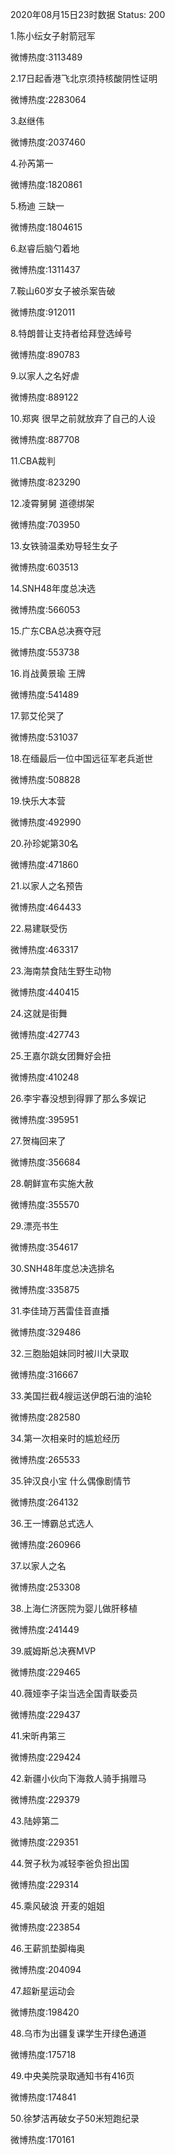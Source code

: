 2020年08月15日23时数据
Status: 200

1.陈小纭女子射箭冠军

微博热度:3113489

2.17日起香港飞北京须持核酸阴性证明

微博热度:2283064

3.赵继伟

微博热度:2037460

4.孙芮第一

微博热度:1820861

5.杨迪 三缺一

微博热度:1804615

6.赵睿后脑勺着地

微博热度:1311437

7.鞍山60岁女子被杀案告破

微博热度:912011

8.特朗普让支持者给拜登选绰号

微博热度:890783

9.以家人之名好虐

微博热度:889122

10.郑爽 很早之前就放弃了自己的人设

微博热度:887708

11.CBA裁判

微博热度:823290

12.凌霄舅舅 道德绑架

微博热度:703950

13.女铁骑温柔劝导轻生女子

微博热度:603513

14.SNH48年度总决选

微博热度:566053

15.广东CBA总决赛夺冠

微博热度:553738

16.肖战黄景瑜 王牌

微博热度:541489

17.郭艾伦哭了

微博热度:531037

18.在缅最后一位中国远征军老兵逝世

微博热度:508828

19.快乐大本营

微博热度:492990

20.孙珍妮第30名

微博热度:471860

21.以家人之名预告

微博热度:464433

22.易建联受伤

微博热度:463317

23.海南禁食陆生野生动物

微博热度:440415

24.这就是街舞

微博热度:427743

25.王嘉尔跳女团舞好会扭

微博热度:410248

26.李宇春没想到得罪了那么多娱记

微博热度:395951

27.贺梅回来了

微博热度:356684

28.朝鲜宣布实施大赦

微博热度:355570

29.漂亮书生

微博热度:354617

30.SNH48年度总决选排名

微博热度:335875

31.李佳琦万茜雷佳音直播

微博热度:329486

32.三胞胎姐妹同时被川大录取

微博热度:316667

33.美国拦截4艘运送伊朗石油的油轮

微博热度:282580

34.第一次相亲时的尴尬经历

微博热度:265533

35.钟汉良小宝 什么偶像剧情节

微博热度:264132

36.王一博霸总式选人

微博热度:260966

37.以家人之名

微博热度:253308

38.上海仁济医院为婴儿做肝移植

微博热度:241449

39.威姆斯总决赛MVP

微博热度:229465

40.薇娅李子柒当选全国青联委员

微博热度:229437

41.宋昕冉第三

微博热度:229424

42.新疆小伙向下海救人骑手捐赠马

微博热度:229379

43.陆婷第二

微博热度:229351

44.贺子秋为减轻李爸负担出国

微博热度:229314

45.乘风破浪 开麦的姐姐

微博热度:223854

46.王薪凯垫脚梅奥

微博热度:204094

47.超新星运动会

微博热度:198420

48.乌市为出疆复课学生开绿色通道

微博热度:175718

49.中央美院录取通知书有416页

微博热度:174841

50.徐梦洁再破女子50米短跑纪录

微博热度:170161


